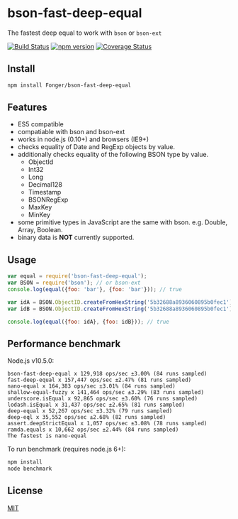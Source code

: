 # bson-fast-deep-equal
The fastest deep equal to work with `bson` or `bson-ext`

[![Build Status](https://travis-ci.org/Fonger/bson-fast-deep-equal.svg?branch=master)](https://travis-ci.org/Fonger/bson-fast-deep-equal)
[![npm version](https://badge.fury.io/js/bson-fast-deep-equal.svg)](http://badge.fury.io/js/bson-fast-deep-equal)
[![Coverage Status](https://coveralls.io/repos/github/Fonger/bson-fast-deep-equal/badge.svg?branch=master)](https://coveralls.io/github/Fonger/bson-fast-deep-equal?branch=master)


## Install

```bash
npm install Fonger/bson-fast-deep-equal
```


## Features

- ES5 compatible
- compatiable with bson and bson-ext
- works in node.js (0.10+) and browsers (IE9+)
- checks equality of Date and RegExp objects by value.
- additionally checks equality of the following BSON type by value.
  - ObjectId
  - Int32
  - Long
  - Decimal128
  - Timestamp
  - BSONRegExp
  - MaxKey
  - MinKey
- some primitive types in JavaScript are the same with bson. e.g. Double, Array, Boolean.
- binary data is **NOT** currently supported.

## Usage

```javascript
var equal = require('bson-fast-deep-equal');
var BSON = require('bson'); // or bson-ext
console.log(equal({foo: 'bar'}, {foo: 'bar'})); // true

var idA = BSON.ObjectID.createFromHexString('5b32688a8936060895b0fec1');
var idB = BSON.ObjectID.createFromHexString('5b32688a8936060895b0fec1');

console.log(equal({foo: idA}, {foo: idB})); // true
```


## Performance benchmark

Node.js v10.5.0:

```
bson-fast-deep-equal x 129,918 ops/sec ±3.00% (84 runs sampled)
fast-deep-equal x 157,447 ops/sec ±2.47% (81 runs sampled)
nano-equal x 164,383 ops/sec ±3.01% (84 runs sampled)
shallow-equal-fuzzy x 141,464 ops/sec ±3.29% (83 runs sampled)
underscore.isEqual x 92,865 ops/sec ±3.60% (76 runs sampled)
lodash.isEqual x 31,437 ops/sec ±2.65% (81 runs sampled)
deep-equal x 52,267 ops/sec ±3.32% (79 runs sampled)
deep-eql x 35,552 ops/sec ±2.68% (82 runs sampled)
assert.deepStrictEqual x 1,057 ops/sec ±3.08% (78 runs sampled)
ramda.equals x 10,662 ops/sec ±2.44% (84 runs sampled)
The fastest is nano-equal
```

To run benchmark (requires node.js 6+):

```bash
npm install
node benchmark
```


## License

[MIT](https://github.com/Fonger/bson-fast-deep-equal/blob/master/LICENSE)
